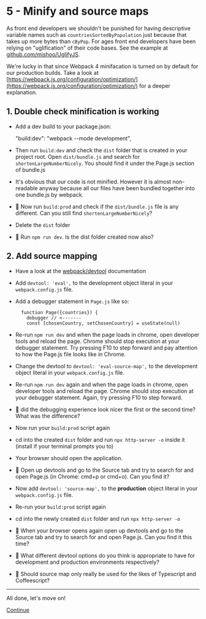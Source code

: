 # 5 - Minify and source maps
As front end developers we shouldn't be punished for having descriptive variable names such as `countriesSortedByPopulation` just because that takes up more bytes than `cByPop`. For ages front end developers have been relying on "uglification" of their code bases. See the example at [github.com/mishoo/UglifyJS](https://github.com/mishoo/UglifyJS#cli-mangling-property-names---mangle-props).

We're lucky in that since Webpack 4 minifacation is turned on by default for our production builds. Take a look at [https://webpack.js.org/configuration/optimization/](https://webpack.js.org/configuration/optimization/) for a deeper explanation.

## 1. Double check minification is working

- Add a dev build to your package.json:

  "build:dev": "webpack --mode development",

- Then run `build:dev` and check the `dist` folder that is created in your project root. Open `dist/bundle.js` and search for `shortenLargeNumberNicely`. You should find it under the Page.js section of bundle.js
- It's obvious that our code is not minified. However it is almost non-readable anyway because all our files have been bundled together into one bundle.js by webpack.

- :camel: Now run `build:prod` and check if the `dist/bundle.js` file is any different. Can you still find `shortenLargeNumberNicely`?
- Delete the `dist` folder
- :camel: Run `npm run dev`. Is the dist folder created now also?


## 2. Add source mapping

- Have a look at the [webpack/devtool](https://webpack.js.org/configuration/devtool/) documentation

- Add `devtool: 'eval',` to the development object literal in your `webpack.config.js` file.
- Add a debugger statement in `Page.js` like so:


		function Page({countries}) {
		  debugger // <-------
		  const [chosenCountry, setChosenCountry] = useState(null)

- Re-run `npm run dev` and when the page loads in chrome, open developer tools and reload the page. Chrome should stop execution at your debugger statement. Try pressing F10 to step forward and pay attention to how the Page.js file looks like in Chrome.
- Change the devtool to `devtool: 'eval-source-map',` to the development object literal in your `webpack.config.js` file.
- Re-run `npm run dev` again and when the page loads in chrome, open developer tools and reload the page. Chrome should stop execution at your debugger statement. Again, try pressing F10 to step forward.
- :camel: did the debugging experience look nicer the first or the second time? What was the difference?

- Now run your `build:prod` script again
- cd into the created `dist` folder and run `npx http-server -o` inside it (install if your terminal prompts you to)
- Your browser should open the application.
- :camel: Open up devtools and go to the Source tab and try to search for and open Page.js (in Chrome: cmd+p or cmd+o). Can you find it?
- Now add `devtool: 'source-map',` to the __production__ object literal in your `webpack.config.js` file.
- Re-run your `build:prod` script again
- cd into the newly created `dist` folder and run `npx http-server -o`
- :camel: When your browser opens again open up devtools and go to the Source tab and try to search for and open Page.js. Can you find it this time?

- :camel: What different devtool options do you think is appropriate to have for development and production environments respectively?
- :camel: Should source map only really be used for the likes of Typescript and Coffeescript?


---

All done, let's move on!

[Continue](/walkthrough/6-code-splitting.md)
